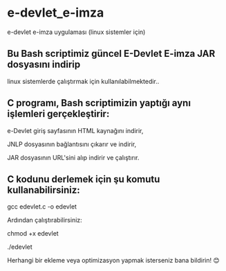 # e-devlet_e-imza
e-devlet e-imza uygulaması (linux sistemler için)

## Bu Bash scriptimiz güncel E-Devlet E-imza JAR dosyasını indirip 

linux sistemlerde çalıştırmak için kullanılabilmektedir..

## C programı, Bash scriptimizin yaptığı aynı işlemleri gerçekleştirir:

e-Devlet giriş sayfasının HTML kaynağını indirir,

JNLP dosyasının bağlantısını çıkarır ve indirir,

JAR dosyasının URL'sini alıp indirir ve çalıştırır.

## C kodunu derlemek için şu komutu kullanabilirsiniz:

gcc edevlet.c -o edevlet

Ardından çalıştırabilirsiniz:

chmod +x edevlet

./edevlet

Herhangi bir ekleme veya optimizasyon yapmak isterseniz bana bildirin! 😊
